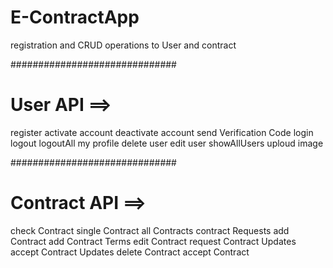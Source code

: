 # E-ContractApp
registration and CRUD operations to User and contract

##############################

# User API ==>

register 
activate account
deactivate account
send Verification Code
login
logout
logoutAll
my profile
delete user
edit user
showAllUsers
uploud image

##############################

# Contract API ==>
check Contract
single Contract
all Contracts
contract Requests
add Contract
add Contract Terms
edit Contract
request Contract Updates
accept Contract Updates
delete Contract
accept Contract

